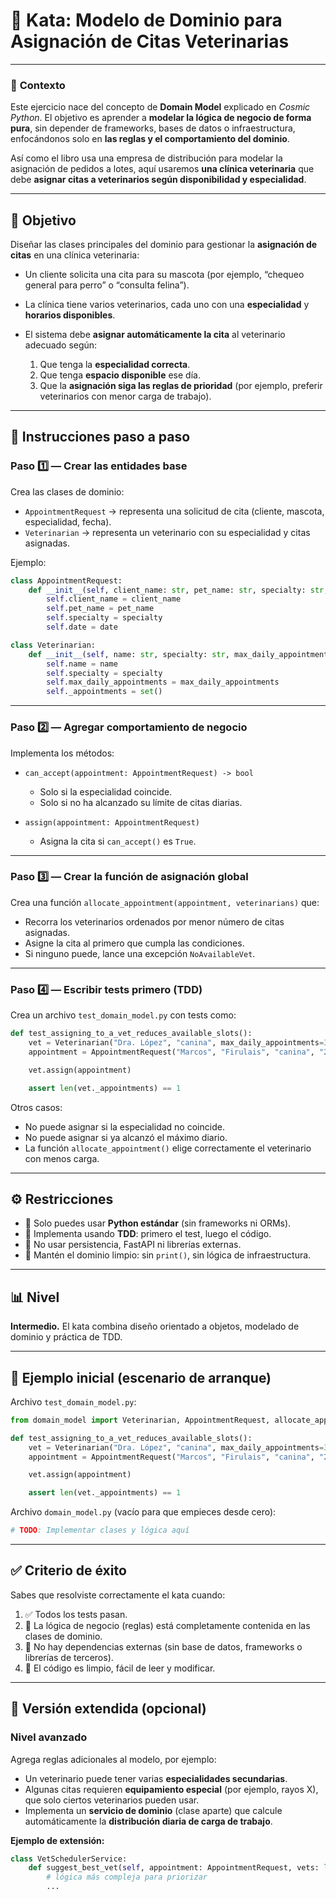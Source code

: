 # 🧩 **Kata: Modelo de Dominio para Asignación de Citas Veterinarias**

---

### 🧠 **Contexto**

Este ejercicio nace del concepto de **Domain Model** explicado en *Cosmic Python*.
El objetivo es aprender a **modelar la lógica de negocio de forma pura**, sin depender de frameworks, bases de datos o infraestructura, enfocándonos solo en **las reglas y el comportamiento del dominio**.

Así como el libro usa una empresa de distribución para modelar la asignación de pedidos a lotes, aquí usaremos **una clínica veterinaria** que debe **asignar citas a veterinarios según disponibilidad y especialidad**.

---

## 🎯 **Objetivo**

Diseñar las clases principales del dominio para gestionar la **asignación de citas** en una clínica veterinaria:

* Un cliente solicita una cita para su mascota (por ejemplo, “chequeo general para perro” o “consulta felina”).
* La clínica tiene varios veterinarios, cada uno con una **especialidad** y **horarios disponibles**.
* El sistema debe **asignar automáticamente la cita** al veterinario adecuado según:

  1. Que tenga la **especialidad correcta**.
  2. Que tenga **espacio disponible** ese día.
  3. Que la **asignación siga las reglas de prioridad** (por ejemplo, preferir veterinarios con menor carga de trabajo).

---

## 🧱 **Instrucciones paso a paso**

### Paso 1️⃣ — Crear las entidades base

Crea las clases de dominio:

* `AppointmentRequest` → representa una solicitud de cita (cliente, mascota, especialidad, fecha).
* `Veterinarian` → representa un veterinario con su especialidad y citas asignadas.

Ejemplo:

```python
class AppointmentRequest:
    def __init__(self, client_name: str, pet_name: str, specialty: str, date):
        self.client_name = client_name
        self.pet_name = pet_name
        self.specialty = specialty
        self.date = date
```

```python
class Veterinarian:
    def __init__(self, name: str, specialty: str, max_daily_appointments: int):
        self.name = name
        self.specialty = specialty
        self.max_daily_appointments = max_daily_appointments
        self._appointments = set()
```

---

### Paso 2️⃣ — Agregar comportamiento de negocio

Implementa los métodos:

* `can_accept(appointment: AppointmentRequest) -> bool`

  * Solo si la especialidad coincide.
  * Solo si no ha alcanzado su límite de citas diarias.
* `assign(appointment: AppointmentRequest)`

  * Asigna la cita si `can_accept()` es `True`.

---

### Paso 3️⃣ — Crear la función de asignación global

Crea una función `allocate_appointment(appointment, veterinarians)` que:

* Recorra los veterinarios ordenados por menor número de citas asignadas.
* Asigne la cita al primero que cumpla las condiciones.
* Si ninguno puede, lance una excepción `NoAvailableVet`.

---

### Paso 4️⃣ — Escribir tests primero (TDD)

Crea un archivo `test_domain_model.py` con tests como:

```python
def test_assigning_to_a_vet_reduces_available_slots():
    vet = Veterinarian("Dra. López", "canina", max_daily_appointments=3)
    appointment = AppointmentRequest("Marcos", "Firulais", "canina", "2025-10-18")

    vet.assign(appointment)

    assert len(vet._appointments) == 1
```

Otros casos:

* No puede asignar si la especialidad no coincide.
* No puede asignar si ya alcanzó el máximo diario.
* La función `allocate_appointment()` elige correctamente el veterinario con menos carga.

---

## ⚙️ **Restricciones**

* 🧩 Solo puedes usar **Python estándar** (sin frameworks ni ORMs).
* 🧪 Implementa usando **TDD**: primero el test, luego el código.
* 🚫 No usar persistencia, FastAPI ni librerías externas.
* 🧼 Mantén el dominio limpio: sin `print()`, sin lógica de infraestructura.

---

## 📊 **Nivel**

**Intermedio.**
El kata combina diseño orientado a objetos, modelado de dominio y práctica de TDD.

---

## 🧩 **Ejemplo inicial (escenario de arranque)**

Archivo `test_domain_model.py`:

```python
from domain_model import Veterinarian, AppointmentRequest, allocate_appointment, NoAvailableVet

def test_assigning_to_a_vet_reduces_available_slots():
    vet = Veterinarian("Dra. López", "canina", max_daily_appointments=3)
    appointment = AppointmentRequest("Marcos", "Firulais", "canina", "2025-10-18")

    vet.assign(appointment)

    assert len(vet._appointments) == 1
```

Archivo `domain_model.py` (vacío para que empieces desde cero):

```python
# TODO: Implementar clases y lógica aquí
```

---

## ✅ **Criterio de éxito**

Sabes que resolviste correctamente el kata cuando:

1. ✅ Todos los tests pasan.
2. 🧠 La lógica de negocio (reglas) está completamente contenida en las clases de dominio.
3. 🚫 No hay dependencias externas (sin base de datos, frameworks o librerías de terceros).
4. 🧼 El código es limpio, fácil de leer y modificar.

---

## 🚀 **Versión extendida (opcional)**

### Nivel avanzado

Agrega reglas adicionales al modelo, por ejemplo:

* Un veterinario puede tener varias **especialidades secundarias**.
* Algunas citas requieren **equipamiento especial** (por ejemplo, rayos X), que solo ciertos veterinarios pueden usar.
* Implementa un **servicio de dominio** (clase aparte) que calcule automáticamente la **distribución diaria de carga de trabajo**.

**Ejemplo de extensión:**

```python
class VetSchedulerService:
    def suggest_best_vet(self, appointment: AppointmentRequest, vets: list[Veterinarian]):
        # lógica más compleja para priorizar
        ...
```
